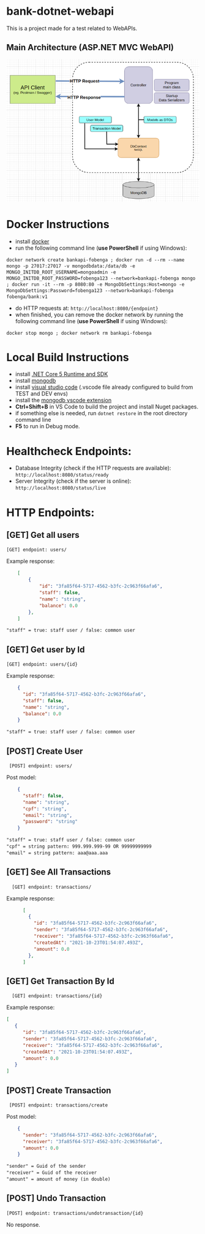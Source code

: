 # bank-dotnet-webapi

This is a project made for a test related to WebAPIs.

## Main Architecture (ASP.NET MVC WebAPI)
![](APIModel.png)




# Docker Instructions
- install [docker](https://www.docker.com/)
- run the following command line (**use PowerShell** if using Windows):
```console
docker network create bankapi-fobenga ; docker run -d --rm --name mongo -p 27017:27017 -v mongodbdata:/data/db -e MONGO_INITDB_ROOT_USERNAME=mongoadmin -e MONGO_INITDB_ROOT_PASSWORD=fobenga123 --network=bankapi-fobenga mongo ; docker run -it --rm -p 8080:80 -e MongoDbSettings:Host=mongo -e MongoDbSettings:Password=fobenga123 --network=bankapi-fobenga fobenga/bank:v1
```
- do HTTP requests at: ```http://localhost:8080/{endpoint}```
- when finished, you can remove the docker network by running the following command line (**use PowerShell** if using Windows):
```console
docker stop mongo ; docker network rm bankapi-fobenga
```


# Local Build Instructions
 - install [.NET Core 5 Runtime and SDK](https://dotnet.microsoft.com/download)
 - install [mongodb](https://www.mongodb.com/)
 - install [visual studio code](https://code.visualstudio.com/) (.vscode file already configured to build from TEST and DEV envs)
 - install the [mongodb vscode extension](https://marketplace.visualstudio.com/items?itemName=mongodb.mongodb-vscode)
 - **Ctrl+Shift+B** in VS Code to build the project and install Nuget packages.
 - if something else is needed, run ```dotnet restore``` in the root directory command line
 - **F5** to run in Debug mode.

# Healthcheck Endpoints:
- Database Integrity (check if the HTTP requests are available): ```http://localhost:8080/status/ready```
- Server Integrity (check if the server is online): ```http://localhost:8080/status/live```

# HTTP Endpoints:

## [GET] Get all users

    [GET] endpoint: users/

Example response:

```json
    [
        {
            "id": "3fa85f64-5717-4562-b3fc-2c963f66afa6",
            "staff": false,
            "name": "string",
            "balance": 0.0
        },
    ]
```
```md
"staff" = true: staff user / false: common user
```
## [GET] Get user by Id

    [GET] endpoint: users/{id}

Example response:
```json
    {
      "id": "3fa85f64-5717-4562-b3fc-2c963f66afa6",
      "staff": false,
      "name": "string",
      "balance": 0.0
    }
```
```md
"staff" = true: staff user / false: common user
```
## [POST] Create User

     [POST] endpoint: users/

Post model:
```json
    {
      "staff": false,
      "name": "string",
      "cpf": "string",
      "email": "string",
      "password": "string"
    }
```
```md
"staff" = true: staff user / false: common user
"cpf" = string pattern: 999.999.999-99 OR 99999999999
"email" = string pattern: aaa@aaa.aaa
```

## [GET] See All Transactions

      [GET] endpoint: transactions/

Example response:
```json
      [
        {
          "id": "3fa85f64-5717-4562-b3fc-2c963f66afa6",
          "sender": "3fa85f64-5717-4562-b3fc-2c963f66afa6",
          "receiver": "3fa85f64-5717-4562-b3fc-2c963f66afa6",
          "createdAt": "2021-10-23T01:54:07.493Z",
          "amount": 0.0
        },
      ]
```

## [GET] Get Transaction By Id

      [GET] endpoint: transactions/{id}


Example response:
```json
[
   {
      "id": "3fa85f64-5717-4562-b3fc-2c963f66afa6",
      "sender": "3fa85f64-5717-4562-b3fc-2c963f66afa6",
      "receiver": "3fa85f64-5717-4562-b3fc-2c963f66afa6",
      "createdAt": "2021-10-23T01:54:07.493Z",
      "amount": 0.0
   }
]
```
## [POST] Create Transaction

     [POST] endpoint: transactions/create

Post model:
```json
    {
      "sender": "3fa85f64-5717-4562-b3fc-2c963f66afa6",
      "receiver": "3fa85f64-5717-4562-b3fc-2c963f66afa6",
      "amount": 0.0
    }
```
```md
"sender" = Guid of the sender
"receiver" = Guid of the receiver
"amount" = amount of money (in double)
```

## [POST] Undo Transaction

    [POST] endpoint: transactions/undotransaction/{id}

No response.
